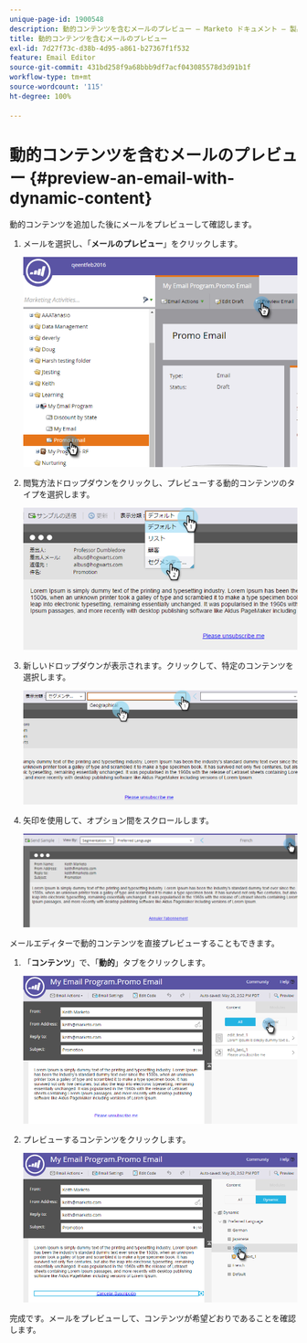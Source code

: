 ```yaml
---
unique-page-id: 1900548
description: 動的コンテンツを含むメールのプレビュー — Marketo ドキュメント — 製品ドキュメント
title: 動的コンテンツを含むメールのプレビュー
exl-id: 7d27f73c-d38b-4d95-a861-b27367f1f532
feature: Email Editor
source-git-commit: 431bd258f9a68bbb9df7acf043085578d3d91b1f
workflow-type: tm+mt
source-wordcount: '115'
ht-degree: 100%

---
```


# 動的コンテンツを含むメールのプレビュー {#preview-an-email-with-dynamic-content}

動的コンテンツを追加した後にメールをプレビューして確認します。

1. メールを選択し、「**メールのプレビュー**」をクリックします。

   ![](assets/one-3.png)

1. 閲覧方法ドロップダウンをクリックし、プレビューする動的コンテンツのタイプを選択します。

   ![](assets/two-3.png)

1. 新しいドロップダウンが表示されます。クリックして、特定のコンテンツを選択します。

   ![](assets/three-2.png)

1. 矢印を使用して、オプション間をスクロールします。

   ![](assets/four-1.png)

メールエディターで動的コンテンツを直接プレビューすることもできます。

1. 「**コンテンツ**」で、「**動的**」タブをクリックします。

   ![](assets/five-1.png)

1. プレビューするコンテンツをクリックします。

   ![](assets/six.png)

完成です。メールをプレビューして、コンテンツが希望どおりであることを確認します。
